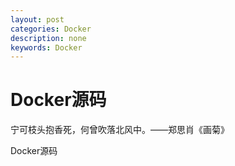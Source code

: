 ```yaml
---
layout: post
categories: Docker
description: none
keywords: Docker
---
```

# Docker源码
宁可枝头抱香死，何曾吹落北风中。——郑思肖《画菊》

Docker源码